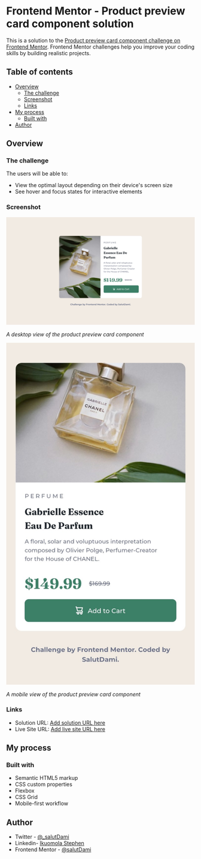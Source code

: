 # Frontend Mentor - Product preview card component solution

This is a solution to the [Product preview card component challenge on Frontend Mentor](https://www.frontendmentor.io/challenges/product-preview-card-component-GO7UmttRfa). Frontend Mentor challenges help you improve your coding skills by building realistic projects.

## Table of contents

- [Overview](#overview)
  - [The challenge](#the-challenge)
  - [Screenshot](#screenshot)
  - [Links](#links)
- [My process](#my-process)
  - [Built with](#built-with)
- [Author](#author)

## Overview

### The challenge

The users will be able to:

- View the optimal layout depending on their device's screen size
- See hover and focus states for interactive elements

### Screenshot

![Desktop View](./screenshots/Desktop.jpeg)

_A desktop view of the product preview card component_

![Mobile View](./screenshots/Mobile.jpeg)

_A mobile view of the product preview card component_

### Links

- Solution URL: [Add solution URL here](https://github.com/TraversetheDOM/product-preview-card)
- Live Site URL: [Add live site URL here](https://TraversetheDOM.github.io/product-preview-card/)

## My process

### Built with

- Semantic HTML5 markup
- CSS custom properties
- Flexbox
- CSS Grid
- Mobile-first workflow

## Author

- Twitter - [@\_salutDami](https://www.twitter.com/_salutDami)
- Linkedin- [Ikuomola Stephen](https://www.linkedin.com/in/ikuomola-stephen/)
- Frontend Mentor - [@salutDami](https://www.frontendmentor.io/profile/salutDami)
